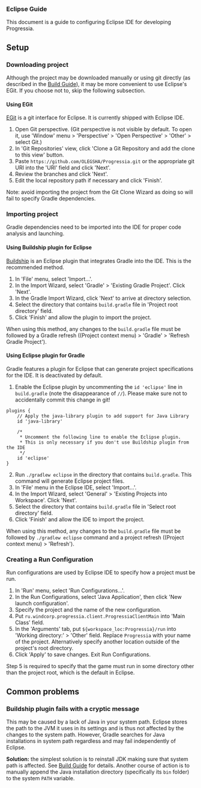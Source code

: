 ### Eclipse Guide

This document is a guide to configuring Eclipse IDE for developing Progressia.

## Setup

### Downloading project

Although the project may be downloaded manually or using git directly (as described in the
[Build Guide](BuildGuide.md)), it may be more convenient to use Eclipse's EGit. If you
choose not to, skip the following subsection.

#### Using EGit

[EGit](https://www.eclipse.org/egit/) is a git interface for Eclipse. It is currently shipped
with Eclipse IDE.

1. Open Git perspective. (Git perspective is not visible by default. To open it, use
'Window' menu > 'Perspective' > 'Open Perspective' > 'Other' > select Git.)
2. In 'Git Repositories' view, click 'Clone a Git Repository and add the clone to this view'
button.
3. Paste
`https://github.com/OLEGSHA/Progressia.git`
or the appropriate git URI into the 'URI' field and click 'Next'.
4. Review the branches and click 'Next'.
5. Edit the local repository path if necessary and click 'Finish'.

Note: avoid importing the project from the Git Clone Wizard as doing so will fail to specify
Gradle dependencies.

### Importing project

Gradle dependencies need to be imported into the IDE for proper code analysis and launching.

#### Using Buildship plugin for Eclipse

[Buildship](https://projects.eclipse.org/projects/tools.buildship) is an Eclipse plugin
that integrates Gradle into the IDE. This is the recommended method.

1. In 'File' menu, select 'Import...'.
2. In the Import Wizard, select 'Gradle' > 'Existing Gradle Project'. Click 'Next'.
3. In the Gradle Import Wizard, click 'Next' to arrive at directory selection.
4. Select the directory that contains `build.gradle` file in 'Project root directory' field.
5. Click 'Finish' and allow the plugin to import the project.

When using this method, any changes to the `build.gradle` file must be followed by a Gradle
refresh ((Project context menu) > 'Gradle' > 'Refresh Gradle Project').


#### Using Eclipse plugin for Gradle

Gradle features a plugin for Eclipse that can generate project specifications for the IDE.
It is deactivated by default.

1. Enable the Eclipse plugin by uncommenting the `id 'eclipse'` line in `build.gradle`
(note the disappearance of `//`). Please make sure not to accidentally commit this change in git!

```
plugins {
    // Apply the java-library plugin to add support for Java Library
    id 'java-library'
    
    /*
     * Uncomment the following line to enable the Eclipse plugin.
     * This is only necessary if you don't use Buildship plugin from the IDE
     */
    id 'eclipse'
}
```

2. Run
	`./gradlew eclipse`
in the directory that contains `build.gradle`. This command will
generate Eclipse project files.
3. In 'File' menu in the Eclipse IDE, select 'Import...'.
4. In the Import Wizard, select 'General' > 'Existing Projects into Workspace'. Click 'Next'.
5. Select the directory that contains `build.gradle` file in 'Select root directory' field.
6. Click 'Finish' and allow the IDE to import the project.

When using this method, any changes to the `build.gradle` file must be followed by
`./gradlew eclipse` command and a project refresh ((Project context menu) > 'Refresh').


### Creating a Run Configuration

Run configurations are used by Eclipse IDE to specify how a project must be run.

1. In 'Run' menu, select 'Run Configurations...'.
2. In the Run Configurations, select 'Java Application', then click 'New launch configuration'.
3. Specify the project and the name of the new configuration.
4. Put
`ru.windcorp.progressia.client.ProgressiaClientMain`
into 'Main Class' field.
5. In the 'Arguments' tab, put
`${workspace_loc:Progressia}/run`
into 'Working directory:' > 'Other' field. Replace `Progressia` with your name of the project.
Alternatively specify another location outside of the project's root directory.
6. Click 'Apply' to save changes. Exit Run Configurations.

Step 5 is required to specify that the game must run in some directory other than the project root,
which is the default in Eclipse.

## Common problems

### Buildship plugin fails with a cryptic message

This may be caused by a lack of Java in your system path. Eclipse stores the path to the JVM it
uses in its settings and is thus not affected by the changes to the system path. However, Gradle
searches for Java installations in system path regardless and may fail independently of Eclipse.

__Solution:__ the simplest solution is to reinstall JDK making sure that system path is affected.
See [Build Guide](BuildGuide.md) for details. Another course of action is to manually append the
Java installation directory (specifically its `bin` folder) to the system `PATH` variable.